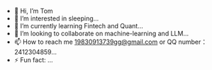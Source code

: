 - 👋 Hi, I’m Tom
- 👀 I’m interested in sleeping...
- 🌱 I’m currently learning Fintech and Quant...
- 💞️ I’m looking to collaborate on machine-learning and LLM...
- 📫 How to reach me 19830913739gg@gmail.com or QQ number：2412304859...
- ⚡ Fun fact: ...

<!---
haitanghuaweimianTom/haitanghuaweimianTom is a ✨ special ✨ repository because its `README.md` (this file) appears on your GitHub profile.
You can click the Preview link to take a look at your changes.
--->
